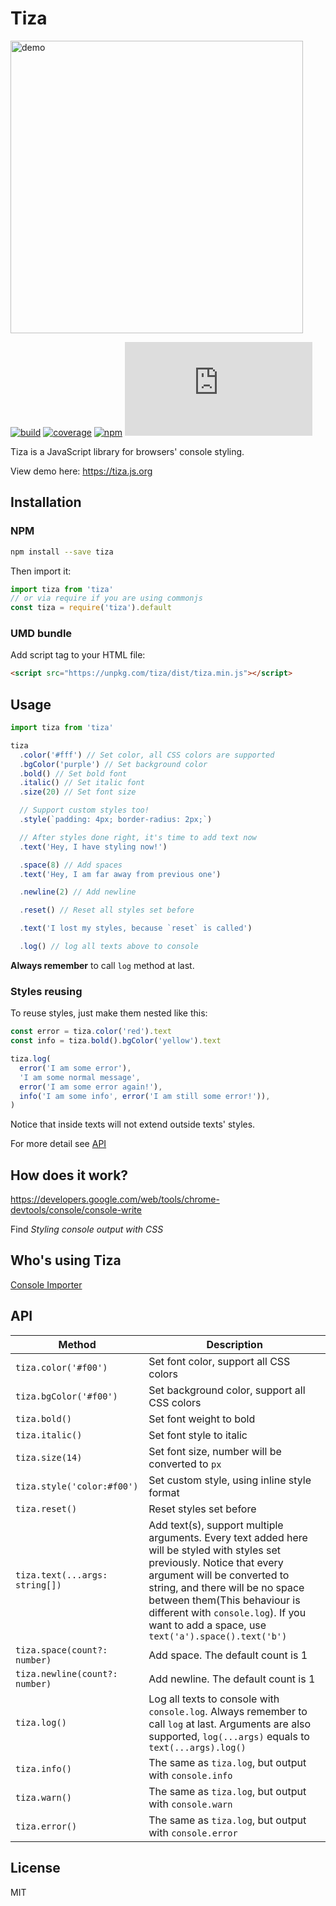 # Tiza

[<img src="https://raw.githubusercontent.com/pd4d10/tiza/master/assets/demo.png" alt="demo" width="468">](https://tiza.js.org)

[![build](https://img.shields.io/travis/pd4d10/tiza.svg)](https://travis-ci.org/pd4d10/tiza)
[![coverage](https://img.shields.io/codecov/c/github/pd4d10/tiza.svg)](https://codecov.io/gh/pd4d10/tiza)
[![npm](https://img.shields.io/npm/v/tiza.svg)](https://www.npmjs.com/package/tiza)
[![gzip size](http://img.badgesize.io/https://unpkg.com/tiza/dist/tiza.min.js?compression=gzip)](https://unpkg.com/tiza/dist/tiza.min.js)

Tiza is a JavaScript library for browsers' console styling.

View demo here: https://tiza.js.org

## Installation

### NPM

```sh
npm install --save tiza
```

Then import it:

```js
import tiza from 'tiza'
// or via require if you are using commonjs
const tiza = require('tiza').default
```

### UMD bundle

Add script tag to your HTML file:

```html
<script src="https://unpkg.com/tiza/dist/tiza.min.js"></script>
```

## Usage

```js
import tiza from 'tiza'

tiza
  .color('#fff') // Set color, all CSS colors are supported
  .bgColor('purple') // Set background color
  .bold() // Set bold font
  .italic() // Set italic font
  .size(20) // Set font size

  // Support custom styles too!
  .style(`padding: 4px; border-radius: 2px;`)

  // After styles done right, it's time to add text now
  .text('Hey, I have styling now!')

  .space(8) // Add spaces
  .text('Hey, I am far away from previous one')

  .newline(2) // Add newline

  .reset() // Reset all styles set before

  .text('I lost my styles, because `reset` is called')

  .log() // log all texts above to console
```

**Always remember** to call `log` method at last.

### Styles reusing

To reuse styles, just make them nested like this:

```js
const error = tiza.color('red').text
const info = tiza.bold().bgColor('yellow').text

tiza.log(
  error('I am some error'),
  'I am some normal message',
  error('I am some error again!'),
  info('I am some info', error('I am still some error!')),
)
```

Notice that inside texts will not extend outside texts' styles.

For more detail see [API](#api)

## How does it work?

https://developers.google.com/web/tools/chrome-devtools/console/console-write

Find _Styling console output with CSS_

## Who's using Tiza

[Console Importer](https://github.com/pd4d10/console-importer)

## API

| Method                         | Description                                                                                                                                                                                                                                                                                                              |
| ------------------------------ | ------------------------------------------------------------------------------------------------------------------------------------------------------------------------------------------------------------------------------------------------------------------------------------------------------------------------ |
| `tiza.color('#f00')`           | Set font color, support all CSS colors                                                                                                                                                                                                                                                                                   |
| `tiza.bgColor('#f00')`         | Set background color, support all CSS colors                                                                                                                                                                                                                                                                             |
| `tiza.bold()`                  | Set font weight to bold                                                                                                                                                                                                                                                                                                  |
| `tiza.italic()`                | Set font style to italic                                                                                                                                                                                                                                                                                                 |
| `tiza.size(14)`                | Set font size, number will be converted to `px`                                                                                                                                                                                                                                                                          |
| `tiza.style('color:#f00')`     | Set custom style, using inline style format                                                                                                                                                                                                                                                                              |
| `tiza.reset()`                 | Reset styles set before                                                                                                                                                                                                                                                                                                  |
| `tiza.text(...args: string[])` | Add text(s), support multiple arguments. Every text added here will be styled with styles set previously. Notice that every argument will be converted to string, and there will be no space between them(This behaviour is different with `console.log`). If you want to add a space, use `text('a').space().text('b')` |
| `tiza.space(count?: number)`   | Add space. The default count is 1                                                                                                                                                                                                                                                                                        |
| `tiza.newline(count?: number)` | Add newline. The default count is 1                                                                                                                                                                                                                                                                                      |
| `tiza.log()`                   | Log all texts to console with `console.log`. Always remember to call `log` at last. Arguments are also supported, `log(...args)` equals to `text(...args).log()`                                                                                                                                                         |
| `tiza.info()`                  | The same as `tiza.log`, but output with `console.info`                                                                                                                                                                                                                                                                   |
| `tiza.warn()`                  | The same as `tiza.log`, but output with `console.warn`                                                                                                                                                                                                                                                                   |
| `tiza.error()`                 | The same as `tiza.log`, but output with `console.error`                                                                                                                                                                                                                                                                  |

## License

MIT
